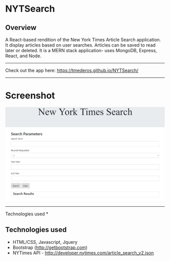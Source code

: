 # NYTSearch


## Overview
A React-based rendition of the New York Times Article Search application. It display articles based on user searches. Articles can be saved  to read later or deleted. It is a MERN stack application- uses MongoDB, Express, React, and Node.

---
Check out the app here: https://tmederos.github.io/NYTSearch/

---
# Screenshot
![Screenshot](https://github.com/tmederos/NYTSearch/blob/master/assets/screen-shot.jpg)

---
Technologies used
* 
## Technologies used
- HTML/CSS, Javascript, Jquery
- Bootstrap (http://getbootstrap.com)
- NYTimes API - http://developer.nytimes.com/article_search_v2.json

